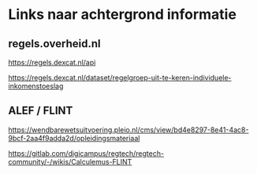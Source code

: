 # Links naar achtergrond informatie

## regels.overheid.nl 

https://regels.dexcat.nl/api 

https://regels.dexcat.nl/dataset/regelgroep-uit-te-keren-individuele-inkomenstoeslag 

## ALEF / FLINT

https://wendbarewetsuitvoering.pleio.nl/cms/view/bd4e8297-8e41-4ac8-9bcf-2aa4f9adda2d/opleidingsmateriaal

https://gitlab.com/digicampus/regtech/regtech-community/-/wikis/Calculemus-FLINT
